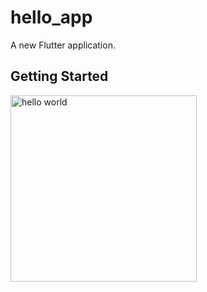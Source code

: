 # hello_app

A new Flutter application.

## Getting Started

<img width="298" alt="hello world" src="https://user-images.githubusercontent.com/41986669/47148037-34387f00-d2ed-11e8-9790-dd74e899f9ae.png">
